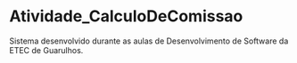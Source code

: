 # Atividade_CalculoDeComissao
 Sistema desenvolvido durante as aulas de Desenvolvimento de Software da ETEC de Guarulhos.
